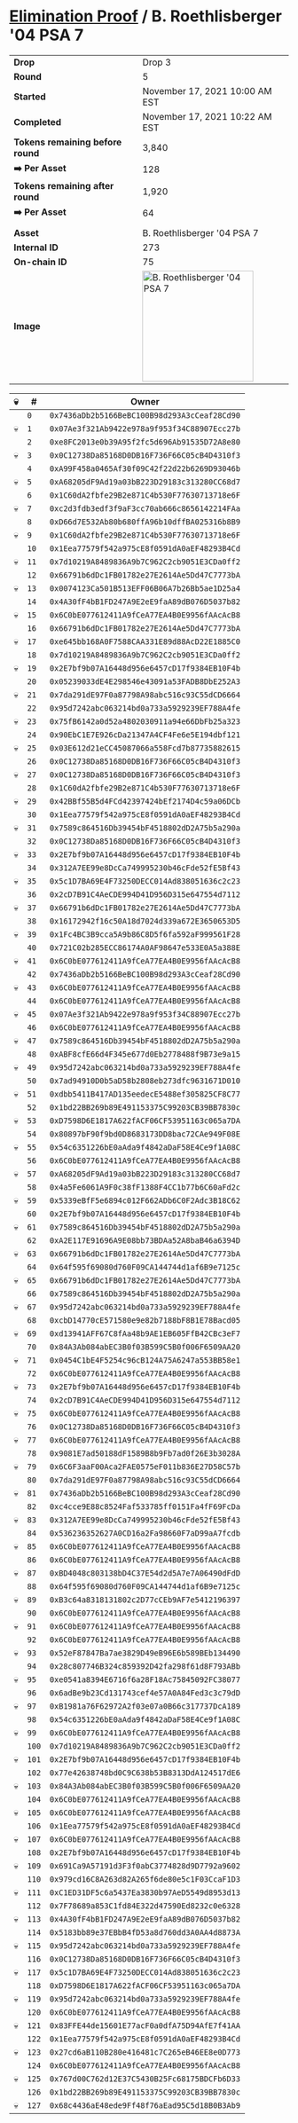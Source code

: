 # [Elimination Proof](./readme.md) / B. Roethlisberger &#039;04 PSA 7

|||
|---|---|
| **Drop** | Drop 3 |
| **Round** | 5 |
| **Started** | November 17, 2021 10:00 AM EST |
| **Completed** | November 17, 2021 10:22 AM EST |
| **Tokens remaining before round** | 3,840 |
| **➡️ Per Asset** | 128 |
| **Tokens remaining after round** | 1,920 |
| **➡️ Per Asset** | 64 |
| | |
| **Asset** | B. Roethlisberger &#039;04 PSA 7 |
| **Internal ID** | 273 |
| **On-chain ID** | 75 |
| **Image** | <img src="https://tcdn.blokpax.com/94d9199b-dc64-4203-b1d5-6e8ee9da947a/f4dcc3b0b7d308bf446b93c930bcc17e48f084a377cf578147ead0bd99b9fc3f.jpg" height="200" alt="B. Roethlisberger &#039;04 PSA 7" /> |


| 💀 | # | Owner |
| --- | --- | --- |
|  | `0` | `0x7436aDb2b5166BeBC100B98d293A3cCeaf28Cd90` |
| 💀 | `1` | `0x07Ae3f321Ab9422e978a9f953f34C88907Ecc27b` |
|  | `2` | `0xe8FC2013e0b39A95f2fc5d696Ab91535D72A8e80` |
| 💀 | `3` | `0x0C12738Da85168D0DB16F736F66C05cB4D4310f3` |
|  | `4` | `0xA99F458a0465Af30f09C42f22d22b6269D93046b` |
| 💀 | `5` | `0xA68205dF9Ad19a03bB223D29183c313280CC68d7` |
|  | `6` | `0x1C60dA2fbfe29B2e871C4b530F77630713718e6F` |
| 💀 | `7` | `0xc2d3fdb3edf3f9aF3cc70ab666c8656142214FAa` |
|  | `8` | `0xD66d7E532Ab80b680ffA96b10dffBA025316b8B9` |
| 💀 | `9` | `0x1C60dA2fbfe29B2e871C4b530F77630713718e6F` |
|  | `10` | `0x1Eea77579f542a975cE8f0591dA0aEF48293B4Cd` |
| 💀 | `11` | `0x7d10219A8489836A9b7C962C2cb9051E3CDa0ff2` |
|  | `12` | `0x66791b6dDc1FB01782e27E2614Ae5Dd47C7773bA` |
| 💀 | `13` | `0x0074123Ca501B513EFF06B06A7b26Bb5ae1D25a4` |
|  | `14` | `0x4A30fF4bB1FD247A9E2eE9faA89dB076D5037b82` |
| 💀 | `15` | `0x6C0bE077612411A9fCeA77EA4B0E9956fAAcAcB8` |
|  | `16` | `0x66791b6dDc1FB01782e27E2614Ae5Dd47C7773bA` |
| 💀 | `17` | `0xe645bb168A0F7588CAA331E89d88AcD22E1885C0` |
|  | `18` | `0x7d10219A8489836A9b7C962C2cb9051E3CDa0ff2` |
| 💀 | `19` | `0x2E7bf9b07A16448d956e6457cD17f9384EB10F4b` |
|  | `20` | `0x05239033dE4E298546e43091a53FADB8DbE252A3` |
| 💀 | `21` | `0x7da291dE97F0a87798A98abc516c93C55dCD6664` |
|  | `22` | `0x95d7242abc063214bd0a733a5929239EF788A4fe` |
| 💀 | `23` | `0x75fB6142a0d52a4802030911a94e66DbFb25a323` |
|  | `24` | `0x90EbC1E7E926cDa21347A4CF4Fe6e5E194dbf121` |
| 💀 | `25` | `0x03E612d21eCC45087066a558Fcd7b87735882615` |
|  | `26` | `0x0C12738Da85168D0DB16F736F66C05cB4D4310f3` |
| 💀 | `27` | `0x0C12738Da85168D0DB16F736F66C05cB4D4310f3` |
|  | `28` | `0x1C60dA2fbfe29B2e871C4b530F77630713718e6F` |
| 💀 | `29` | `0x42BBf55B5d4FCd42397424bEf2174D4c59a06DCb` |
|  | `30` | `0x1Eea77579f542a975cE8f0591dA0aEF48293B4Cd` |
| 💀 | `31` | `0x7589c864516Db39454bF4518802dD2A75b5a290a` |
|  | `32` | `0x0C12738Da85168D0DB16F736F66C05cB4D4310f3` |
| 💀 | `33` | `0x2E7bf9b07A16448d956e6457cD17f9384EB10F4b` |
|  | `34` | `0x312A7EE99e8DcCa749995230b46cFde52fE5Bf43` |
| 💀 | `35` | `0x5c1D7BA69E4F73250DECC014Ad838051636c2c23` |
|  | `36` | `0x2cD7B91C4AeCDE994D41D956D315e647554d7112` |
| 💀 | `37` | `0x66791b6dDc1FB01782e27E2614Ae5Dd47C7773bA` |
|  | `38` | `0x16172942f16c50A18d7024d339a672E3650653D5` |
| 💀 | `39` | `0x1Fc4BC3B9cca5A9b86C8D5f6fa592aF999561F28` |
|  | `40` | `0x721C02b285ECC86174A0AF98647e533E0A5a388E` |
| 💀 | `41` | `0x6C0bE077612411A9fCeA77EA4B0E9956fAAcAcB8` |
|  | `42` | `0x7436aDb2b5166BeBC100B98d293A3cCeaf28Cd90` |
| 💀 | `43` | `0x6C0bE077612411A9fCeA77EA4B0E9956fAAcAcB8` |
|  | `44` | `0x6C0bE077612411A9fCeA77EA4B0E9956fAAcAcB8` |
| 💀 | `45` | `0x07Ae3f321Ab9422e978a9f953f34C88907Ecc27b` |
|  | `46` | `0x6C0bE077612411A9fCeA77EA4B0E9956fAAcAcB8` |
| 💀 | `47` | `0x7589c864516Db39454bF4518802dD2A75b5a290a` |
|  | `48` | `0xABF8cfE66d4F345e677d0Eb2778488f9B73e9a15` |
| 💀 | `49` | `0x95d7242abc063214bd0a733a5929239EF788A4fe` |
|  | `50` | `0x7ad94910D0b5aD58b2808eb273dfc9631671D010` |
| 💀 | `51` | `0xdbb5411B417AD135eedecE5488ef305825CF8C77` |
|  | `52` | `0x1bd22BB269b89E491153375C99203CB39BB7830c` |
| 💀 | `53` | `0xD7598D6E1817A622fACF06CF53951163c065a7DA` |
|  | `54` | `0x80897bF90f9bd0D8683173DD8bac72CAe949F08E` |
| 💀 | `55` | `0x54c6351226bE0aAda9f4842aDaF58E4Ce9f1A08C` |
|  | `56` | `0x6C0bE077612411A9fCeA77EA4B0E9956fAAcAcB8` |
| 💀 | `57` | `0xA68205dF9Ad19a03bB223D29183c313280CC68d7` |
|  | `58` | `0x4a5Fe6061A9F0c38fF1388F4CC1b77b6C60aFd2c` |
| 💀 | `59` | `0x5339eBfF5e6894c012F662ADb6C0F2Adc3B18C62` |
|  | `60` | `0x2E7bf9b07A16448d956e6457cD17f9384EB10F4b` |
| 💀 | `61` | `0x7589c864516Db39454bF4518802dD2A75b5a290a` |
|  | `62` | `0xA2E117E91696A9E08bb73BDAa52A8baB46a6394D` |
| 💀 | `63` | `0x66791b6dDc1FB01782e27E2614Ae5Dd47C7773bA` |
|  | `64` | `0x64f595f69080d760F09CA144744d1af6B9e7125c` |
| 💀 | `65` | `0x66791b6dDc1FB01782e27E2614Ae5Dd47C7773bA` |
|  | `66` | `0x7589c864516Db39454bF4518802dD2A75b5a290a` |
| 💀 | `67` | `0x95d7242abc063214bd0a733a5929239EF788A4fe` |
|  | `68` | `0xcbD14770cE571580e9e82b7188bF8B1E78Bacd05` |
| 💀 | `69` | `0xd13941AFF67C8fAa48b9AE1EB605FfB42CBc3eF7` |
|  | `70` | `0x84A3Ab084abEC3B0f03B599C5B0f006F6509AA20` |
| 💀 | `71` | `0x0454C1bE4F5254c96cB124A75A6247a553BB58e1` |
|  | `72` | `0x6C0bE077612411A9fCeA77EA4B0E9956fAAcAcB8` |
| 💀 | `73` | `0x2E7bf9b07A16448d956e6457cD17f9384EB10F4b` |
|  | `74` | `0x2cD7B91C4AeCDE994D41D956D315e647554d7112` |
| 💀 | `75` | `0x6C0bE077612411A9fCeA77EA4B0E9956fAAcAcB8` |
|  | `76` | `0x0C12738Da85168D0DB16F736F66C05cB4D4310f3` |
| 💀 | `77` | `0x6C0bE077612411A9fCeA77EA4B0E9956fAAcAcB8` |
|  | `78` | `0x9081E7ad50188dF1589B8b9Fb7ad0f26E3b3028A` |
| 💀 | `79` | `0x6C6F3aaF00Aca2FAE0575eF011b836E27D58C57b` |
|  | `80` | `0x7da291dE97F0a87798A98abc516c93C55dCD6664` |
| 💀 | `81` | `0x7436aDb2b5166BeBC100B98d293A3cCeaf28Cd90` |
|  | `82` | `0xc4cce9E88c8524Faf533785ff0151Fa4fF69FcDa` |
| 💀 | `83` | `0x312A7EE99e8DcCa749995230b46cFde52fE5Bf43` |
|  | `84` | `0x536236352627A0CD16a2Fa98660F7aD99aA7fcdb` |
| 💀 | `85` | `0x6C0bE077612411A9fCeA77EA4B0E9956fAAcAcB8` |
|  | `86` | `0x6C0bE077612411A9fCeA77EA4B0E9956fAAcAcB8` |
| 💀 | `87` | `0xBD4048c803138bD4C37E54d2d5A7e7A06490dFdD` |
|  | `88` | `0x64f595f69080d760F09CA144744d1af6B9e7125c` |
| 💀 | `89` | `0xB3c64a8318131802c2D77cCEb9AF7e5412196397` |
|  | `90` | `0x6C0bE077612411A9fCeA77EA4B0E9956fAAcAcB8` |
| 💀 | `91` | `0x6C0bE077612411A9fCeA77EA4B0E9956fAAcAcB8` |
|  | `92` | `0x6C0bE077612411A9fCeA77EA4B0E9956fAAcAcB8` |
| 💀 | `93` | `0x52eF87847Ba7ae3829D49eB96E6b589BEb134490` |
|  | `94` | `0x28c807746B324c859392D42fa298f61d8F793ABb` |
| 💀 | `95` | `0xe0541a8394E6716f6a28F18Ac75845092FC38077` |
|  | `96` | `0x6adBe9b23Cd131743cef4e57A0A84Fed3c3c79dD` |
| 💀 | `97` | `0xB1981a76F62972A2f03e07a0B66c317737DcA189` |
|  | `98` | `0x54c6351226bE0aAda9f4842aDaF58E4Ce9f1A08C` |
| 💀 | `99` | `0x6C0bE077612411A9fCeA77EA4B0E9956fAAcAcB8` |
|  | `100` | `0x7d10219A8489836A9b7C962C2cb9051E3CDa0ff2` |
| 💀 | `101` | `0x2E7bf9b07A16448d956e6457cD17f9384EB10F4b` |
|  | `102` | `0x77e42638748bd0C9C638b53B8313DdA124517dE6` |
| 💀 | `103` | `0x84A3Ab084abEC3B0f03B599C5B0f006F6509AA20` |
|  | `104` | `0x6C0bE077612411A9fCeA77EA4B0E9956fAAcAcB8` |
| 💀 | `105` | `0x6C0bE077612411A9fCeA77EA4B0E9956fAAcAcB8` |
|  | `106` | `0x1Eea77579f542a975cE8f0591dA0aEF48293B4Cd` |
| 💀 | `107` | `0x6C0bE077612411A9fCeA77EA4B0E9956fAAcAcB8` |
|  | `108` | `0x2E7bf9b07A16448d956e6457cD17f9384EB10F4b` |
| 💀 | `109` | `0x691Ca9A57191d3F3f0abC3774828d9D7792a9602` |
|  | `110` | `0x979cd16C8A263d82A265f6de80e5c1F03CcaF1D3` |
| 💀 | `111` | `0xC1ED31DF5c6a5437Ea3830b97AeD5549d8953d13` |
|  | `112` | `0x7F78689a853C1fd84E322d47590Ed8232c0e6328` |
| 💀 | `113` | `0x4A30fF4bB1FD247A9E2eE9faA89dB076D5037b82` |
|  | `114` | `0x5183bb89e37EBbB4fD53a8d760dd3A0AA4d8873A` |
| 💀 | `115` | `0x95d7242abc063214bd0a733a5929239EF788A4fe` |
|  | `116` | `0x0C12738Da85168D0DB16F736F66C05cB4D4310f3` |
| 💀 | `117` | `0x5c1D7BA69E4F73250DECC014Ad838051636c2c23` |
|  | `118` | `0xD7598D6E1817A622fACF06CF53951163c065a7DA` |
| 💀 | `119` | `0x95d7242abc063214bd0a733a5929239EF788A4fe` |
|  | `120` | `0x6C0bE077612411A9fCeA77EA4B0E9956fAAcAcB8` |
| 💀 | `121` | `0x83FFE44de15601E77acF0a0dfA75D94AfE7f41AA` |
|  | `122` | `0x1Eea77579f542a975cE8f0591dA0aEF48293B4Cd` |
| 💀 | `123` | `0x27cd6aB110B280e416481c7C265eB46EE8e0D773` |
|  | `124` | `0x6C0bE077612411A9fCeA77EA4B0E9956fAAcAcB8` |
| 💀 | `125` | `0x767d00C762d12E37C5430B25Fc68175BDCFb6D33` |
|  | `126` | `0x1bd22BB269b89E491153375C99203CB39BB7830c` |
| 💀 | `127` | `0x68c4436aE48ede9Ff48f76aEad95C5d18B0B3Ab9` |
